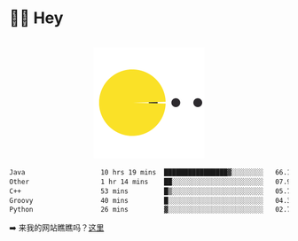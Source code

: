 
# 👋🏻 Hey
<div align="center">
	<br>
	<img src="https://raw.githubusercontent.com/Aniket965/Aniket965/master/pacman.svg?sanitize=true" width="200" height="200">
	<br>
</div>

<!--START_SECTION:waka-->

```txt
Java                   10 hrs 19 mins  ████████████████▓░░░░░░░░   66.15 %
Other                  1 hr 14 mins    ██░░░░░░░░░░░░░░░░░░░░░░░   07.92 %
C++                    53 mins         █▒░░░░░░░░░░░░░░░░░░░░░░░   05.74 %
Groovy                 40 mins         █░░░░░░░░░░░░░░░░░░░░░░░░   04.33 %
Python                 26 mins         ▓░░░░░░░░░░░░░░░░░░░░░░░░   02.79 %
```

<!--END_SECTION:waka-->

 ➡️  来我的网站瞧瞧吗？[这里](https://www.shaolongfei.com)
